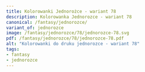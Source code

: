 ```yaml
---
title: Kolorowanki Jednorożce - wariant 78
description: Kolorowanka Jednorozce - wariant 78
canonical: /fantasy/jednorozce/
variant_of: jednorozce
image: /fantasy/jednorozce/78/jednorozce-78.svg
pdf: /fantasy/jednorozce/78/jednorozce-78.pdf
alt: "Kolorowanki do druku jednorozce - wariant 78"
tags:
- fantasy
- jednorozce
---
```

